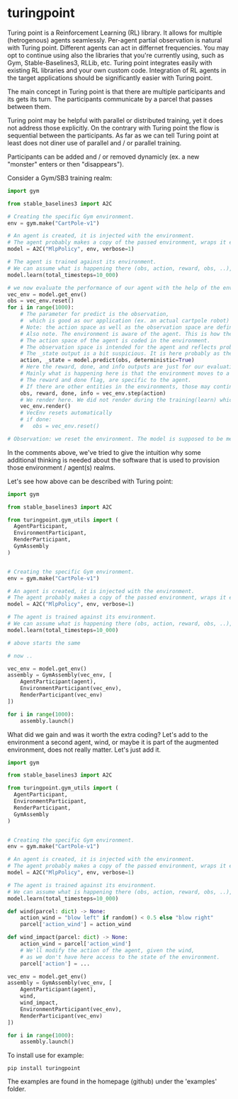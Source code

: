 # turingpoint

Turing point is a Reinforcement Learning (RL) library.
It allows for multiple (hetrogenous) agents seamlessly. Per-agent partial observation is natural with Turing point.
Different agents can act in differnet frequencies.
You may opt to continue using also the libraries that you're currently using, such as Gym, Stable-Baselines3, RLLib, etc.
Turing point integrates easily with existing RL libraries and your own custom code.
Integration of RL agents in the target applications should be significantly easier with Turing point.

The main concept in Turing point is that there are multiple participants and its gets its turn.
The participants communicate by a parcel that passes between them.

Turing point may be helpful with parallel or distributed training, yet it does not address those explicitly. On the contrary with Turing point the flow is sequential between the participants. As far as we can tell Turing point at least does not diner use of parallel and / or parallel training.

Participants can be added and / or removed dynamicly (ex. a new "monster" enters or then "disappears").

Consider a Gym/SB3 training realm:

```python
import gym

from stable_baselines3 import A2C

# Creating the specific Gym environment.
env = gym.make("CartPole-v1")

# An agent is created, it is injected with the environment.
# The agent probably makes a copy of the passed environment, wraps it etc.
model = A2C("MlpPolicy", env, verbose=1)

# The agent is trained against its environment.
# We can assume what is happening there (obs, action, reward, obs, ..), yet it is not explicit.
model.learn(total_timesteps=10_000)

# we now evaluate the performance of our agent with the help of the environment that the agent maintains.
vec_env = model.get_env()
obs = vec_env.reset()
for i in range(1000):
    # The parameter for predict is the observation,
    #  which is good as our application (ex. an actual cartpole robot) can indeed provide such observations and use the return action.
    # Note: the action space as well as the observation space are defined in the environment.
    # Also note. The environment is aware of the agent. This is how the environment was designed.
    # The action space of the agent is coded in the environment.
    # The observation space is intended for the agent and reflects probably also what the agent should know about itself.
    # The _state output is a bit suspicious. It is here probably as the model also predicts the state.
    action, _state = model.predict(obs, deterministic=True)
    # Here the reward, done, and info outputs are just for our evaluation.
    # Mainly what is happening here is that the environment moves to a new state.
    # The reward and done flag, are specific to the agent.
    # If there are other entities in the environments, those may continue to live also after done=True and may not care (directly) about this specific reward.
    obs, reward, done, info = vec_env.step(action)
    # We render here. We did not render during the training(learn) which probably makes sense performace wise.
    vec_env.render()
    # VecEnv resets automatically
    # if done:
    #   obs = vec_env.reset()

# Observation: we reset the environment. The model is supposed to be memory-less (MDP assumption). 
```

In the comments above, we've tried to give the intuition why some additional thinking is needed about
the software that is used to provision those environment / agent(s) realms.

Let's see how above can be described with Turing point:

```python
import gym

from stable_baselines3 import A2C

from turingpoint.gym_utils import (
  AgentParticipant,
  EnvironmentParticipant,
  RenderParticipant,
  GymAssembly
)


# Creating the specific Gym environment.
env = gym.make("CartPole-v1")

# An agent is created, it is injected with the environment.
# The agent probably makes a copy of the passed environment, wraps it etc.
model = A2C("MlpPolicy", env, verbose=1)

# The agent is trained against its environment.
# We can assume what is happening there (obs, action, reward, obs, ..), yet it is not explicit.
model.learn(total_timesteps=10_000)

# above starts the same

# now ..

vec_env = model.get_env()
assembly = GymAssembly(vec_env, [
    AgentParticipant(agent),
    EnvironmentParticipant(vec_env),
    RenderParticipant(vec_env)
])

for i in range(1000):
    assembly.launch()
```

What did we gain and was it worth the extra coding? Let's add to the environment a second agent, wind, or maybe it is part of the augmented environment, does not really matter. Let's just add it.

```python
import gym

from stable_baselines3 import A2C

from turingpoint.gym_utils import (
  AgentParticipant,
  EnvironmentParticipant,
  RenderParticipant,
  GymAssembly
)


# Creating the specific Gym environment.
env = gym.make("CartPole-v1")

# An agent is created, it is injected with the environment.
# The agent probably makes a copy of the passed environment, wraps it etc.
model = A2C("MlpPolicy", env, verbose=1)

# The agent is trained against its environment.
# We can assume what is happening there (obs, action, reward, obs, ..), yet it is not explicit.
model.learn(total_timesteps=10_000)

def wind(parcel: dict) -> None:
    action_wind = "blow left" if random() < 0.5 else "blow right"
    parcel['action_wind'] = action_wind

def wind_impact(parcel: dict) -> None:
    action_wind = parcel['action_wind']
    # We'll modify the action of the agent, given the wind,
    # as we don't have here access to the state of the environment.
    parcel['action'] = ...

vec_env = model.get_env()
assembly = GymAssembly(vec_env, [
    AgentParticipant(agent),
    wind,
    wind_impact,
    EnvironmentParticipant(vec_env),
    RenderParticipant(vec_env)
])

for i in range(1000):
    assembly.launch()
```

To install use for example:

```
pip install turingpoint
```

The examples are found in the homepage (github) under the 'examples' folder.
